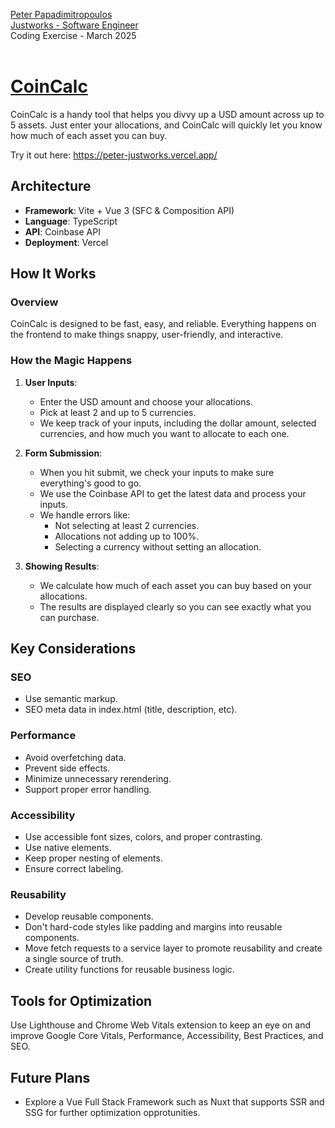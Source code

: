 [Peter Papadimitropoulos](https://www.codepeter.com) <br>
[Justworks - Software Engineer](https://boards.greenhouse.io/justworks/jobs/6407460?gh_jid=6407460)<br>
Coding Exercise - March 2025<br><br>

# [CoinCalc](https://peter-justworks.vercel.app/)

CoinCalc is a handy tool that helps you divvy up a USD amount across up to 5 assets. Just enter your allocations, and CoinCalc will quickly let you know how much of each asset you can buy.

Try it out here: https://peter-justworks.vercel.app/

## Architecture

- **Framework**: Vite + Vue 3 (SFC & Composition API)
- **Language**: TypeScript
- **API**: Coinbase API
- **Deployment**: Vercel

## How It Works

### Overview

CoinCalc is designed to be fast, easy, and reliable. Everything happens on the frontend to make things snappy, user-friendly, and interactive.

### How the Magic Happens

1. **User Inputs**:
   - Enter the USD amount and choose your allocations.
   - Pick at least 2 and up to 5 currencies.
   - We keep track of your inputs, including the dollar amount, selected currencies, and how much you want to allocate to each one.

2. **Form Submission**:
   - When you hit submit, we check your inputs to make sure everything's good to go.
   - We use the Coinbase API to get the latest data and process your inputs.
   - We handle errors like:
     - Not selecting at least 2 currencies.
     - Allocations not adding up to 100%.
     - Selecting a currency without setting an allocation.

3. **Showing Results**:
   - We calculate how much of each asset you can buy based on your allocations.
   - The results are displayed clearly so you can see exactly what you can purchase.

## Key Considerations

### SEO

- Use semantic markup.
- SEO meta data in index.html (title, description, etc).

### Performance

- Avoid overfetching data.
- Prevent side effects.
- Minimize unnecessary rerendering.
- Support proper error handling.

### Accessibility

- Use accessible font sizes, colors, and proper contrasting.
- Use native elements.
- Keep proper nesting of elements.
- Ensure correct labeling.

### Reusability

- Develop reusable components.
- Don't hard-code styles like padding and margins into reusable components.
- Move fetch requests to a service layer to promote reusability and create a single source of truth.
- Create utility functions for reusable business logic.

## Tools for Optimization

Use Lighthouse and Chrome Web Vitals extension to keep an eye on and improve Google Core Vitals, Performance, Accessibility, Best Practices, and SEO.

## Future Plans

- Explore a Vue Full Stack Framework such as Nuxt that supports SSR and SSG for further optimization opprotunities. 
